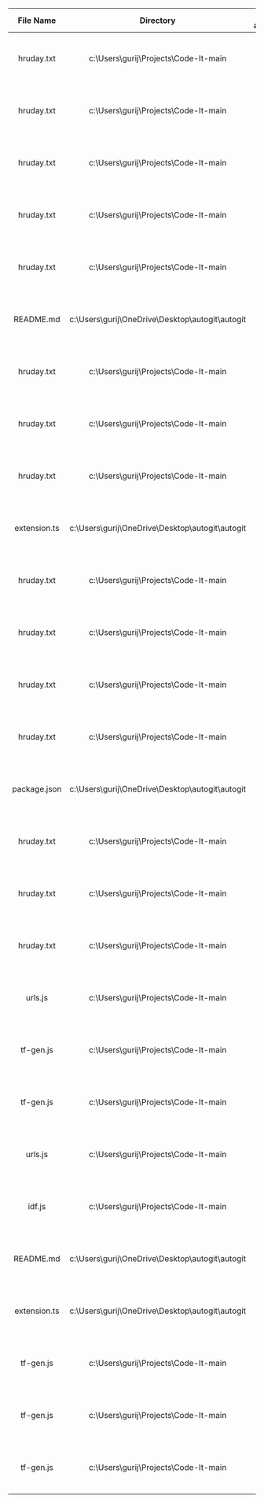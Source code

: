 | File Name | Directory | Files affected | Time Stamp |
|:---:|:---:|:---:|:---:|
| hruday.txt | c:\Users\gurij\Projects\Code-It-main | 4 | Tue, 21 Jan 2025 11:39:14 GMT |
| hruday.txt | c:\Users\gurij\Projects\Code-It-main | 3 | Tue, 21 Jan 2025 11:39:44 GMT |
| hruday.txt | c:\Users\gurij\Projects\Code-It-main | 5 | Tue, 21 Jan 2025 11:40:14 GMT |
| hruday.txt | c:\Users\gurij\Projects\Code-It-main | 4 | Tue, 21 Jan 2025 11:40:44 GMT |
| hruday.txt | c:\Users\gurij\Projects\Code-It-main | 1 | Tue, 21 Jan 2025 11:41:14 GMT |
| README.md | c:\Users\gurij\OneDrive\Desktop\autogit\autogit | 16 | Thu, 23 Jan 2025 03:07:56 GMT |
| hruday.txt | c:\Users\gurij\Projects\Code-It-main | 1 | Thu, 23 Jan 2025 04:07:13 GMT |
| hruday.txt | c:\Users\gurij\Projects\Code-It-main | 1 | Thu, 23 Jan 2025 04:07:20 GMT |
| hruday.txt | c:\Users\gurij\Projects\Code-It-main | 1 | Thu, 23 Jan 2025 04:07:35 GMT |
| extension.ts | c:\Users\gurij\OneDrive\Desktop\autogit\autogit | 17 | Thu, 23 Jan 2025 04:07:56 GMT |
| hruday.txt | c:\Users\gurij\Projects\Code-It-main | 1 | Thu, 23 Jan 2025 04:09:58 GMT |
| hruday.txt | c:\Users\gurij\Projects\Code-It-main | 1 | Thu, 23 Jan 2025 05:21:36 GMT |
| hruday.txt | c:\Users\gurij\Projects\Code-It-main | 1 | Thu, 23 Jan 2025 05:23:14 GMT |
| hruday.txt | c:\Users\gurij\Projects\Code-It-main | 1 | Thu, 23 Jan 2025 05:24:19 GMT |
| package.json | c:\Users\gurij\OneDrive\Desktop\autogit\autogit | 54 | Thu, 23 Jan 2025 05:37:56 GMT |
| hruday.txt | c:\Users\gurij\Projects\Code-It-main | 1 | Thu, 23 Jan 2025 06:27:09 GMT |
| hruday.txt | c:\Users\gurij\Projects\Code-It-main | 1 | Thu, 23 Jan 2025 06:27:17 GMT |
| hruday.txt | c:\Users\gurij\Projects\Code-It-main | 1 | Thu, 23 Jan 2025 06:27:20 GMT |
| urls.js | c:\Users\gurij\Projects\Code-It-main | 1 | Thu, 23 Jan 2025 06:27:26 GMT |
| tf-gen.js | c:\Users\gurij\Projects\Code-It-main | 2 | Thu, 23 Jan 2025 06:28:43 GMT |
| tf-gen.js | c:\Users\gurij\Projects\Code-It-main | 2 | Thu, 23 Jan 2025 06:28:53 GMT |
| urls.js | c:\Users\gurij\Projects\Code-It-main | 2 | Thu, 23 Jan 2025 06:29:03 GMT |
| idf.js | c:\Users\gurij\Projects\Code-It-main | 4 | Thu, 23 Jan 2025 06:37:54 GMT |
| README.md | c:\Users\gurij\OneDrive\Desktop\autogit\autogit | 9 | Thu, 23 Jan 2025 07:21:11 GMT |
| extension.ts | c:\Users\gurij\OneDrive\Desktop\autogit\autogit | 38 | Thu, 23 Jan 2025 07:51:11 GMT |
| tf-gen.js | c:\Users\gurij\Projects\Code-It-main | 5 | Thu, 23 Jan 2025 07:56:39 GMT |
| tf-gen.js | c:\Users\gurij\Projects\Code-It-main | 2 | Thu, 23 Jan 2025 07:57:39 GMT |
| tf-gen.js | c:\Users\gurij\Projects\Code-It-main | 3 | Thu, 23 Jan 2025 08:01:09 GMT |
